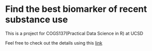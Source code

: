 # Find the best biomarker of recent substance use
This is a project for COGS137(Practical Data Science in R) at UCSD

Feel free to check out the details using this [link](https://github.com/fanfanccluo/Substance-use-analysis-in-R/cs01.html)
